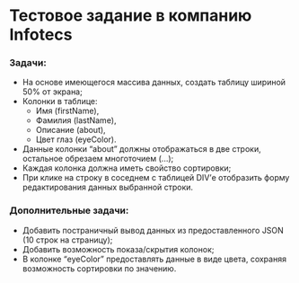 # Тестовое задание в компанию Infotecs

### Задачи:

- На основе имеющегося массива данных, создать таблицу шириной 50% от экрана;
- Колонки в таблице: 
    - Имя (firstName),
    - Фамилия (lastName), 
    - Описание (about),
    - Цвет глаз (eyeColor).
- Данные колонки “about” должны отображаться в две строки, остальное обрезаем многоточием (...);
- Каждая колонка должна иметь свойство сортировки;
- При клике на строку в соседнем с таблицей DIV’е отобразить форму редактирования данных выбранной строки.

### Дополнительные задачи:

- Добавить постраничный вывод данных из предоставленного JSON (10 строк на страницу);
- Добавить возможность показа/скрытия колонок;
- В колонке “eyeColor” предоставлять данные в виде цвета, сохраняя возможность сортировки по значению.